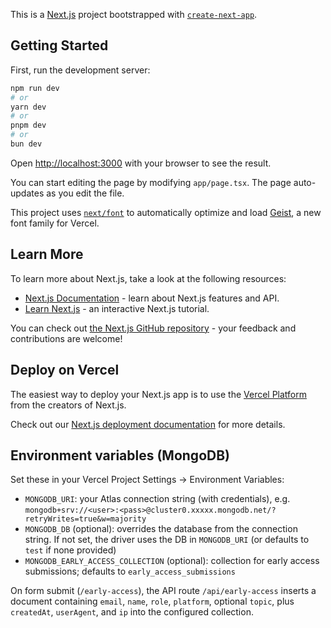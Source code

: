 This is a [Next.js](https://nextjs.org) project bootstrapped with [`create-next-app`](https://nextjs.org/docs/app/api-reference/cli/create-next-app).

## Getting Started

First, run the development server:

```bash
npm run dev
# or
yarn dev
# or
pnpm dev
# or
bun dev
```

Open [http://localhost:3000](http://localhost:3000) with your browser to see the result.

You can start editing the page by modifying `app/page.tsx`. The page auto-updates as you edit the file.

This project uses [`next/font`](https://nextjs.org/docs/app/building-your-application/optimizing/fonts) to automatically optimize and load [Geist](https://vercel.com/font), a new font family for Vercel.

## Learn More

To learn more about Next.js, take a look at the following resources:

- [Next.js Documentation](https://nextjs.org/docs) - learn about Next.js features and API.
- [Learn Next.js](https://nextjs.org/learn) - an interactive Next.js tutorial.

You can check out [the Next.js GitHub repository](https://github.com/vercel/next.js) - your feedback and contributions are welcome!

## Deploy on Vercel

The easiest way to deploy your Next.js app is to use the [Vercel Platform](https://vercel.com/new?utm_medium=default-template&filter=next.js&utm_source=create-next-app&utm_campaign=create-next-app-readme) from the creators of Next.js.

Check out our [Next.js deployment documentation](https://nextjs.org/docs/app/building-your-application/deploying) for more details.

## Environment variables (MongoDB)

Set these in your Vercel Project Settings → Environment Variables:

- `MONGODB_URI`: your Atlas connection string (with credentials), e.g. `mongodb+srv://<user>:<pass>@cluster0.xxxxx.mongodb.net/?retryWrites=true&w=majority`
- `MONGODB_DB` (optional): overrides the database from the connection string. If not set, the driver uses the DB in `MONGODB_URI` (or defaults to `test` if none provided)
- `MONGODB_EARLY_ACCESS_COLLECTION` (optional): collection for early access submissions; defaults to `early_access_submissions`

On form submit (`/early-access`), the API route `/api/early-access` inserts a document containing `email`, `name`, `role`, `platform`, optional `topic`, plus `createdAt`, `userAgent`, and `ip` into the configured collection.
